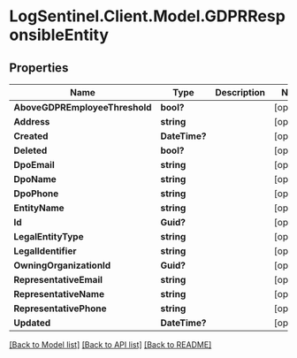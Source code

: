 # LogSentinel.Client.Model.GDPRResponsibleEntity
## Properties

Name | Type | Description | Notes
------------ | ------------- | ------------- | -------------
**AboveGDPREmployeeThreshold** | **bool?** |  | [optional] 
**Address** | **string** |  | [optional] 
**Created** | **DateTime?** |  | [optional] 
**Deleted** | **bool?** |  | [optional] 
**DpoEmail** | **string** |  | [optional] 
**DpoName** | **string** |  | [optional] 
**DpoPhone** | **string** |  | [optional] 
**EntityName** | **string** |  | [optional] 
**Id** | **Guid?** |  | [optional] 
**LegalEntityType** | **string** |  | [optional] 
**LegalIdentifier** | **string** |  | [optional] 
**OwningOrganizationId** | **Guid?** |  | [optional] 
**RepresentativeEmail** | **string** |  | [optional] 
**RepresentativeName** | **string** |  | [optional] 
**RepresentativePhone** | **string** |  | [optional] 
**Updated** | **DateTime?** |  | [optional] 

[[Back to Model list]](../README.md#documentation-for-models) [[Back to API list]](../README.md#documentation-for-api-endpoints) [[Back to README]](../README.md)

